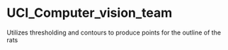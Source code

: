 # UCI_Computer_vision_team
Utilizes thresholding and contours to produce points for the outline of the rats
